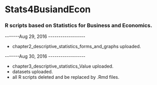# Stats4BusiandEcon
### R scripts based on Statistics for Business and Economics.

-------Aug 29, 2016 ------------------

- chapter2_descriptive_statistics_forms_and_graphs uploaded.

-------Aug 30, 2016 ------------------

- chapter3_descriptive_statistics_Value uploaded.
- datasets uploaded.
- all R scripts deleted and be replaced by .Rmd files.

